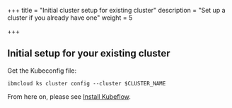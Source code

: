 +++
title = "Initial cluster setup for existing cluster"
description = "Set up a cluster if you already have one"
weight = 5
                    
+++

## Initial setup for your existing cluster

Get the Kubeconfig file:

	ibmcloud ks cluster config --cluster $CLUSTER_NAME

From here on, please see [Install Kubeflow](/docs/ibm/deploy/install-kubeflow).
